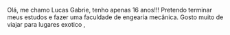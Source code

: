 Olá, me chamo Lucas Gabrie, tenho  apenas 16 anos!!!
Pretendo terminar meus estudos e fazer uma faculdade  de engearia mecânica.
Gosto muito de viajar para lugares exotico , 
